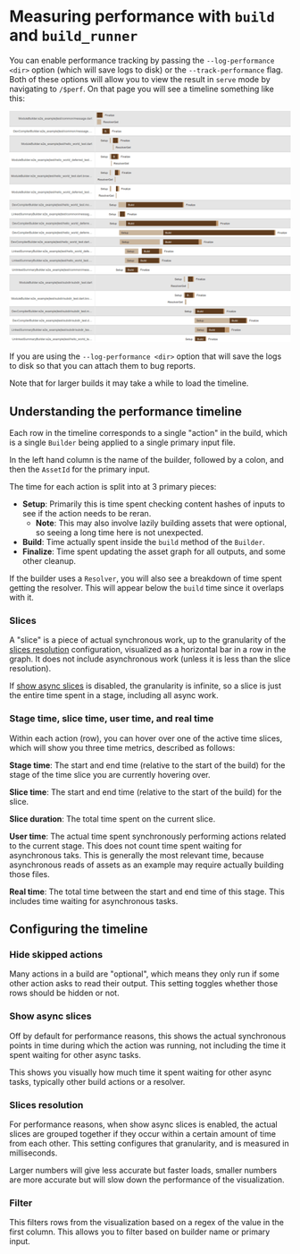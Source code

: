 # Measuring performance with `build` and `build_runner`

You can enable performance tracking by passing the `--log-performance <dir>`
option (which will save logs to disk) or the `--track-performance` flag. Both of
these options will allow you to view the result in `serve` mode by navigating to
`/$perf`. On that page you will see a timeline something like this:

![example build](images/example_build.png)

If you are using the `--log-performance <dir>` option that will save the logs to
disk so that you can attach them to bug reports.

Note that for larger builds it may take a while to load the timeline.

## Understanding the performance timeline

Each row in the timeline corresponds to a single "action" in the build, which
is a single `Builder` being applied to a single primary input file.

In the left hand column is the name of the builder, followed by a colon, and
then the `AssetId` for the primary input.

The time for each action is split into at 3 primary pieces:

-   **Setup**: Primarily this is time spent checking content hashes of inputs to
    see if the action needs to be reran.
    -   __Note__: This may also involve lazily building assets that were
        optional, so seeing a long time here is not unexpected.
-   **Build**: Time actually spent inside the `build` method of the `Builder`.
-   **Finalize**: Time spent updating the asset graph for all outputs, and some
    other cleanup.

If the builder uses a `Resolver`, you will also see a breakdown of time spent
getting the resolver. This will appear below the `build` time since it overlaps
with it.

### Slices

A "slice" is a piece of actual synchronous work, up to the granularity of the
[slices resolution](#slices-resolution) configuration, visualized as a
horizontal bar in a row in the graph. It does not include asynchronous work
(unless it is less than the slice resolution).

If [show async slices](#show-async-slices) is disabled, the granularity is
infinite, so a slice is just the entire time spent in a stage, including all
async work.

### Stage time, slice time, user time, and real time

Within each action (row), you can hover over one of the active time slices,
which will show you three time metrics, described as follows:

**Stage time**: The start and end time (relative to the start of the build) for
the stage of the time slice you are currently hovering over.

**Slice time**: The start and end time (relative to the start of the build) for
the slice.

**Slice duration**: The total time spent on the current slice.

**User time**: The actual time spent synchronously performing actions related to
the current stage. This does not count time spent waiting for asynchronous taks.
This is generally the most relevant time, because asynchronous reads of assets
as an example may require actually building those files.

**Real time**: The total time between the start and end time of this stage. This
includes time waiting for asynchronous tasks.

## Configuring the timeline

### Hide skipped actions

Many actions in a build are "optional", which means they only run if some other
action asks to read their output. This setting toggles whether those rows
should be hidden or not.

### Show async slices

Off by default for performance reasons, this shows the actual synchronous points
in time during which the action was running, not including the time it spent
waiting for other async tasks.

This shows you visually how much time it spent waiting for other async tasks,
typically other build actions or a resolver.

### Slices resolution

For performance reasons, when show async slices is enabled, the actual slices
are grouped together if they occur within a certain amount of time from each
other. This setting configures that granularity, and is measured in
milliseconds.

Larger numbers will give less accurate but faster loads, smaller numbers are more
accurate but will slow down the performance of the visualization.

### Filter

This filters rows from the visualization based on a regex of the value in the
first column. This allows you to filter based on builder name or primary input.
